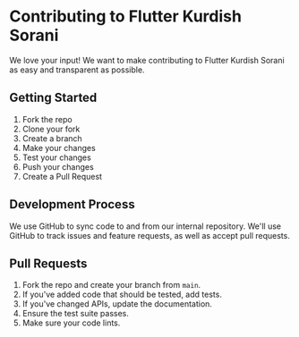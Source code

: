 # Contributing to Flutter Kurdish Sorani

We love your input! We want to make contributing to Flutter Kurdish Sorani as easy and transparent as possible.

## Getting Started

1. Fork the repo
2. Clone your fork
3. Create a branch
4. Make your changes
5. Test your changes
6. Push your changes
7. Create a Pull Request

## Development Process

We use GitHub to sync code to and from our internal repository. We'll use GitHub to track issues and feature requests, as well as accept pull requests.

## Pull Requests

1. Fork the repo and create your branch from `main`.
2. If you've added code that should be tested, add tests.
3. If you've changed APIs, update the documentation.
4. Ensure the test suite passes.
5. Make sure your code lints. 